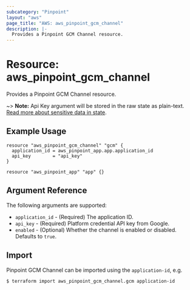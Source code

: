 ```yaml
---
subcategory: "Pinpoint"
layout: "aws"
page_title: "AWS: aws_pinpoint_gcm_channel"
description: |-
  Provides a Pinpoint GCM Channel resource.
---
```


# Resource: aws_pinpoint_gcm_channel

Provides a Pinpoint GCM Channel resource.

~> **Note:** Api Key argument will be stored in the raw state as plain-text.
[Read more about sensitive data in state](/docs/state/sensitive-data.html).

## Example Usage

```hcl
resource "aws_pinpoint_gcm_channel" "gcm" {
  application_id = aws_pinpoint_app.app.application_id
  api_key        = "api_key"
}

resource "aws_pinpoint_app" "app" {}
```


## Argument Reference

The following arguments are supported:

* `application_id` - (Required) The application ID.
* `api_key` - (Required) Platform credential API key from Google.
* `enabled` - (Optional) Whether the channel is enabled or disabled. Defaults to `true`.

## Import

Pinpoint GCM Channel can be imported using the `application-id`, e.g.

```
$ terraform import aws_pinpoint_gcm_channel.gcm application-id
```
